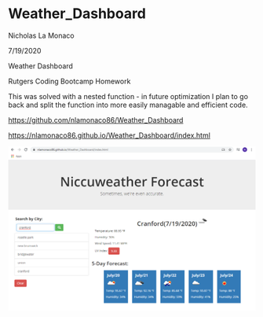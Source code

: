 # Weather_Dashboard

Nicholas La Monaco

7/19/2020

Weather Dashboard 

Rutgers Coding Bootcamp Homework

This was solved with a nested function - in future optimization I plan to go back and split the function into more easily managable and efficient code.

https://github.com/nlamonaco86/Weather_Dashboard

https://nlamonaco86.github.io/Weather_Dashboard/index.html

![Weather Dashboard Demo](assets/weatherdemo.bmp)
